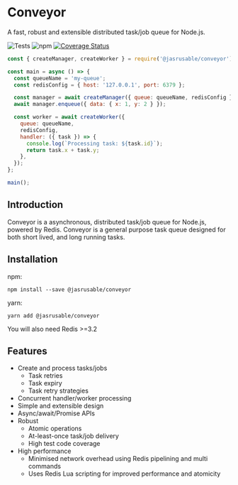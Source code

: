 # Conveyor

A fast, robust and extensible distributed task/job queue for Node.js.

![Tests](https://github.com/jasrusable/conveyor/workflows/Tests/badge.svg)
![npm](https://img.shields.io/npm/v/@jasrusable/conveyor)
[![Coverage Status](https://coveralls.io/repos/github/jasrusable/conveyor/badge.svg?branch=master)](https://coveralls.io/github/jasrusable/conveyor?branch=master)

```js
const { createManager, createWorker } = require('@jasrusable/conveyor');

const main = async () => {
  const queueName = 'my-queue';
  const redisConfig = { host: '127.0.0.1', port: 6379 };

  const manager = await createManager({ queue: queueName, redisConfig });
  await manager.enqueue({ data: { x: 1, y: 2 } });

  const worker = await createWorker({
    queue: queueName,
    redisConfig,
    handler: ({ task }) => {
      console.log(`Processing task: ${task.id}`);
      return task.x + task.y;
    },
  });
};

main();
```

## Introduction

Conveyor is a asynchronous, distributed task/job queue for Node.js, powered by Redis. Conveyor is a general purpose task queue designed for both short lived, and long running tasks.

## Installation

npm:

```
npm install --save @jasrusable/conveyor
```

yarn:

```
yarn add @jasrusable/conveyor
```

You will also need Redis >=3.2

## Features

- Create and process tasks/jobs
  - Task retries
  - Task expiry
  - Task retry strategies
- Concurrent handler/worker processing
- Simple and extensible design
- Async/await/Promise APIs
- Robust
  - Atomic operations
  - At-least-once task/job delivery
  - High test code coverage
- High performance
  - Minimised network overhead using Redis pipelining and multi commands
  - Uses Redis Lua scripting for improved performance and atomicity
